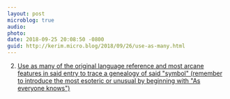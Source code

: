 ```yaml
---
layout: post
microblog: true
audio: 
photo: 
date: 2018-09-25 20:08:50 -0800
guid: http://kerim.micro.blog/2018/09/26/use-as-many.html
---
```

2. [Use as many of the original language reference and most arcane features in said entry to trace a genealogy of said "symbol" (remember to introduce the most esoteric or unusual by beginning with "As everyone knows")](https://leniency.blogspot.com/2008/12/how-to-write-like-agamben.html?m=1)
